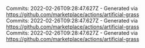 Commits: 2022-02-26T09:28:47.627Z - Generated via https://github.com/marketplace/actions/artificial-grass
<br>
Commits: 2022-02-26T09:28:47.627Z - Generated via https://github.com/marketplace/actions/artificial-grass
<br>
Commits: 2022-02-26T09:28:47.627Z - Generated via https://github.com/marketplace/actions/artificial-grass
<br>
